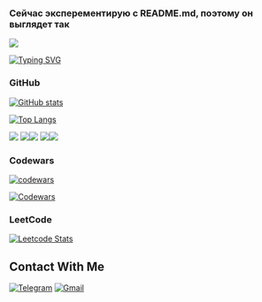 ### Сейчас эксперементирую с README.md, поэтому он выглядет так
<!-- https://habr.com/ru/articles/649363/ -->

![](https://komarev.com/ghpvc/?username=VL1507)

[![Typing SVG](https://readme-typing-svg.herokuapp.com?font=Fira+Code&pause=1000&width=435&lines=VL1507%20|%20Mashyanov%20Vladimir)](https://git.io/typing-svg)


### GitHub

[![GitHub stats](https://github-readme-stats.vercel.app/api?username=VL1507&theme=merko&show_icons=true&show=reviews,discussions_started,discussions_answered,prs_merged,prs_merged_percentage)](https://github.com/anuraghazra/github-readme-stats)

[![Top Langs](https://github-readme-stats.vercel.app/api/top-langs/?username=VL1507&theme=merko&hide=Mako,Dockerfile,Makefile&layout=pie)](https://github.com/anuraghazra/github-readme-stats)

![](https://github-profile-summary-cards.vercel.app/api/cards/profile-details?username=VL1507&theme=merko)
![](https://github-profile-summary-cards.vercel.app/api/cards/most-commit-language?username=VL1507&theme=merko)![](https://github-profile-summary-cards.vercel.app/api/cards/repos-per-language?username=VL1507&theme=merko)
![](https://github-profile-summary-cards.vercel.app/api/cards/stats?username=VL1507&theme=merko)![](https://github-profile-summary-cards.vercel.app/api/cards/productive-time?username=VL1507&theme=merko&utcOffset=10)

<!-- https://github.com/anuraghazra/github-readme-stats#hide-individual-languages -->
<!--
[![Top Langs](https://github-readme-stats.vercel.app/api/top-langs/?username=VL1507&layout=compact&theme=merko&hide=Mako,Dockerfile,Makefile)](https://github.com/anuraghazra/github-readme-stats)
-->

### Codewars 

[![codewars](https://www.codewars.com/users/VL1507/badges/large)](https://www.codewars.com/users/VL1507)   
<!--
[![codewars](https://www.codewars.com/users/VL1507/badges/small)](https://www.codewars.com/users/VL1507) -->
 <!--
[![codewars](https://www.codewars.com/users/VL1507/badges/micro)](https://www.codewars.com/users/VL1507) -->
[![Codewars](https://github.r2v.ch/codewars?user=VL1507&top_languages=true&theme=dark)](https://www.codewars.com/users/VL1507)

### LeetCode

[![Leetcode Stats](https://leetcard.jacoblin.cool/VL1507?theme=dark&ext=contest)](https://leetcode.com/VL1507)

## Contact With Me

[![Telegram](https://img.shields.io/badge/Telegram-2CA5E0?style=for-the-badge&logo=telegram&logoColor=white)](https://t.me/VL1507)
[![Gmail](https://img.shields.io/badge/Gmail-D14836?style=for-the-badge&logo=gmail&logoColor=white)](mailto:vova.mashyanov+fromgithub@gmail.com)
